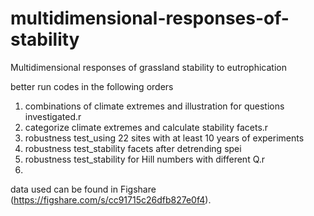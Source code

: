 # multidimensional-responses-of-stability
Multidimensional responses of grassland stability to eutrophication 

better run codes in the following orders 
1. combinations of climate extremes and illustration for questions investigated.r
2. categorize climate extremes and calculate stability facets.r
3. robustness test_using 22 sites with at least 10 years of experiments
4. robustness test_stability facets after detrending spei
5. robustness test_stability for Hill numbers with different Q.r
6. 
data used can be found in Figshare (https://figshare.com/s/cc91715c26dfb827e0f4). 
